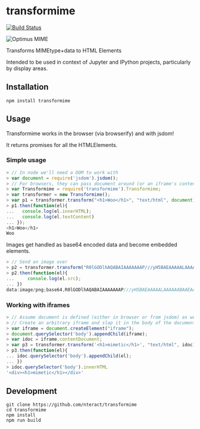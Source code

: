 # transformime

[![Build Status](https://travis-ci.org/nteract/transformime.svg)](https://travis-ci.org/nteract/transformime)

![Optimus MIME](https://cloud.githubusercontent.com/assets/836375/8655086/6afd9854-2954-11e5-8427-05d7c4153b3d.png)

Transforms MIMEtype+data to HTML Elements

Intended to be used in context of Jupyter and IPython projects, particularly by display areas.

## Installation

```
npm install transformime
```

## Usage

Transformime works in the browser (via browserify) and with jsdom!

It returns promises for all the HTMLElements.

### Simple usage

```javascript
> // In node we'll need a DOM to work with
> var document = require('jsdom').jsdom();
> // For browsers, they can pass document around (or an iframe's contentDocument)
> var Transformime = require('transformime').Transformime;
> var transformer = new Transformime();
> var p1 = transformer.transform("<h1>Woo</h1>", "text/html", document);
> p1.then(function(el){
...   console.log(el.innerHTML);
...   console.log(el.textContent)
... });
<h1>Woo</h1>
Woo
```

Images get handled as base64 encoded data and become embedded elements.

```javascript
> // Send an image over
> p2 = transformer.transform("R0lGODlhAQABAIAAAAAAAP///yH5BAEAAAAALAAAAAABAAEAAAIBRAA7", "image/png", document)
> p2.then(function(el){
...     console.log(el.src);
... })
data:image/png;base64,R0lGODlhAQABAIAAAAAAAP///yH5BAEAAAAALAAAAAABAAEAAAIBRAA7
```

### Working with iframes

```javascript
> // Assume document is defined (either in browser or from jsdom) as well as transformer
> // Create an arbitrary iframe and slap it in the body of the document
> var iframe = document.createElement("iframe");
> document.querySelector('body').appendChild(iframe);
> var idoc = iframe.contentDocument;
> var p3 = transformer.transform('<h1>mimetic</h1>', "text/html", idoc);
> p3.then(function(el){
... idoc.querySelector('body').appendChild(el);
... })
> idoc.querySelector('body').innerHTML
'<div><h1>mimetic</h1></div>'
```

## Development

```
git clone https://github.com/nteract/transformime
cd transformime
npm install
npm run build
```
